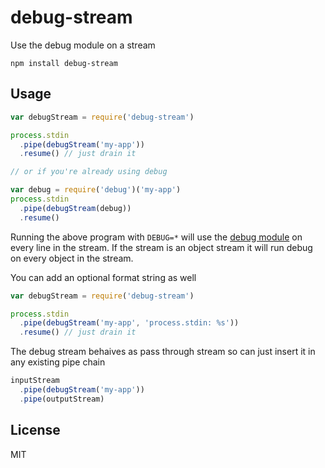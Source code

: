 # debug-stream

Use the debug module on a stream

```
npm install debug-stream
```

## Usage

``` js
var debugStream = require('debug-stream')

process.stdin
  .pipe(debugStream('my-app'))
  .resume() // just drain it

// or if you're already using debug

var debug = require('debug')('my-app')
process.stdin
  .pipe(debugStream(debug))
  .resume()
```

Running the above program with `DEBUG=*` will use the [debug module](https://github.com/visionmedia/debug) on every line
in the stream. If the stream is an object stream it will run debug on every object in the stream.

You can add an optional format string as well

``` js
var debugStream = require('debug-stream')

process.stdin
  .pipe(debugStream('my-app', 'process.stdin: %s'))
  .resume() // just drain it
```

The debug stream behaives as pass through stream so can just insert it in any existing pipe chain

``` js
inputStream
  .pipe(debugStream('my-app'))
  .pipe(outputStream)
```

## License

MIT
